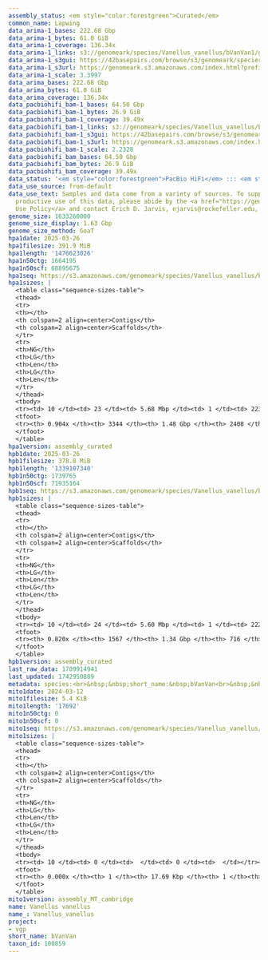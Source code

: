 ```yaml
---
assembly_status: <em style="color:forestgreen">Curated</em>
common_name: Lapwing
data_arima-1_bases: 222.68 Gbp
data_arima-1_bytes: 61.0 GiB
data_arima-1_coverage: 136.34x
data_arima-1_links: s3://genomeark/species/Vanellus_vanellus/bVanVan1/genomic_data/arima/<br>
data_arima-1_s3gui: https://42basepairs.com/browse/s3/genomeark/species/Vanellus_vanellus/bVanVan1/genomic_data/arima/
data_arima-1_s3url: https://genomeark.s3.amazonaws.com/index.html?prefix=species/Vanellus_vanellus/bVanVan1/genomic_data/arima/
data_arima-1_scale: 3.3997
data_arima_bases: 222.68 Gbp
data_arima_bytes: 61.0 GiB
data_arima_coverage: 136.34x
data_pacbiohifi_bam-1_bases: 64.50 Gbp
data_pacbiohifi_bam-1_bytes: 26.9 GiB
data_pacbiohifi_bam-1_coverage: 39.49x
data_pacbiohifi_bam-1_links: s3://genomeark/species/Vanellus_vanellus/bVanVan1/genomic_data/pacbio_hifi/<br>
data_pacbiohifi_bam-1_s3gui: https://42basepairs.com/browse/s3/genomeark/species/Vanellus_vanellus/bVanVan1/genomic_data/pacbio_hifi/
data_pacbiohifi_bam-1_s3url: https://genomeark.s3.amazonaws.com/index.html?prefix=species/Vanellus_vanellus/bVanVan1/genomic_data/pacbio_hifi/
data_pacbiohifi_bam-1_scale: 2.2328
data_pacbiohifi_bam_bases: 64.50 Gbp
data_pacbiohifi_bam_bytes: 26.9 GiB
data_pacbiohifi_bam_coverage: 39.49x
data_status: '<em style="color:forestgreen">PacBio HiFi</em> ::: <em style="color:forestgreen">Arima</em>'
data_use_source: from-default
data_use_text: Samples and data come from a variety of sources. To support fair and
  productive use of this data, please abide by the <a href="https://genome10k.soe.ucsc.edu/data-use-policies/">Data
  Use Policy</a> and contact Erich D. Jarvis, ejarvis@rockefeller.edu, with any questions.
genome_size: 1633260000
genome_size_display: 1.63 Gbp
genome_size_method: GoaT
hpa1date: 2025-03-26
hpa1filesize: 391.9 MiB
hpa1length: '1476623026'
hpa1n50ctg: 1664195
hpa1n50scf: 68895675
hpa1seq: https://s3.amazonaws.com/genomeark/species/Vanellus_vanellus/bVanVan1/assembly_curated/bVanVan1.hap1.cur.20250326.fasta.gz
hpa1sizes: |
  <table class="sequence-sizes-table">
  <thead>
  <tr>
  <th></th>
  <th colspan=2 align=center>Contigs</th>
  <th colspan=2 align=center>Scaffolds</th>
  </tr>
  <tr>
  <th>NG</th>
  <th>LG</th>
  <th>Len</th>
  <th>LG</th>
  <th>Len</th>
  </tr>
  </thead>
  <tbody>
  <tr><td> 10 </td><td> 23 </td><td> 5.68 Mbp </td><td> 1 </td><td> 223.04 Mbp </td></tr><tr><td> 20 </td><td> 57 </td><td> 3.96 Mbp </td><td> 2 </td><td> 170.75 Mbp </td></tr><tr><td> 30 </td><td> 106 </td><td> 2.87 Mbp </td><td> 3 </td><td> 130.04 Mbp </td></tr><tr><td> 40 </td><td> 170 </td><td> 2.23 Mbp </td><td> 5 </td><td> 86.09 Mbp </td></tr><tr style="background-color:#cccccc;"><td> 50 </td><td> 255 </td><td style="background-color:#88ff88;"> 1.66 Mbp </td><td> 7 </td><td style="background-color:#88ff88;"> 68.90 Mbp </td></tr><tr><td> 60 </td><td> 371 </td><td> 1.21 Mbp </td><td> 12 </td><td> 25.61 Mbp </td></tr><tr><td> 70 </td><td> 538 </td><td> 0.78 Mbp </td><td> 20 </td><td> 13.47 Mbp </td></tr><tr><td> 80 </td><td> 877 </td><td> 280.33 Kbp </td><td> 103 </td><td> 0.54 Mbp </td></tr><tr><td> 90 </td><td> 2860 </td><td> 21.43 Kbp </td><td> 1916 </td><td> 22.00 Kbp </td></tr><tr><td> 100 </td><td> 0 </td><td>  </td><td> 0 </td><td>  </td></tr></tbody>
  <tfoot>
  <tr><th> 0.904x </th><th> 3344 </th><th> 1.48 Gbp </th><th> 2408 </th><th> 1.48 Gbp </th></tr>
  </tfoot>
  </table>
hpa1version: assembly_curated
hpb1date: 2025-03-26
hpb1filesize: 378.8 MiB
hpb1length: '1339107340'
hpb1n50ctg: 1739765
hpb1n50scf: 71935164
hpb1seq: https://s3.amazonaws.com/genomeark/species/Vanellus_vanellus/bVanVan1/assembly_curated/bVanVan1.hap2.cur.20250326.fasta.gz
hpb1sizes: |
  <table class="sequence-sizes-table">
  <thead>
  <tr>
  <th></th>
  <th colspan=2 align=center>Contigs</th>
  <th colspan=2 align=center>Scaffolds</th>
  </tr>
  <tr>
  <th>NG</th>
  <th>LG</th>
  <th>Len</th>
  <th>LG</th>
  <th>Len</th>
  </tr>
  </thead>
  <tbody>
  <tr><td> 10 </td><td> 24 </td><td> 5.60 Mbp </td><td> 1 </td><td> 222.32 Mbp </td></tr><tr><td> 20 </td><td> 59 </td><td> 4.10 Mbp </td><td> 2 </td><td> 173.14 Mbp </td></tr><tr><td> 30 </td><td> 104 </td><td> 3.11 Mbp </td><td> 3 </td><td> 130.67 Mbp </td></tr><tr><td> 40 </td><td> 163 </td><td> 2.47 Mbp </td><td> 5 </td><td> 86.04 Mbp </td></tr><tr style="background-color:#cccccc;"><td> 50 </td><td> 242 </td><td style="background-color:#88ff88;"> 1.74 Mbp </td><td> 7 </td><td style="background-color:#88ff88;"> 71.94 Mbp </td></tr><tr><td> 60 </td><td> 355 </td><td> 1.20 Mbp </td><td> 11 </td><td> 25.22 Mbp </td></tr><tr><td> 70 </td><td> 529 </td><td> 0.72 Mbp </td><td> 20 </td><td> 13.27 Mbp </td></tr><tr><td> 80 </td><td> 949 </td><td> 147.47 Kbp </td><td> 156 </td><td> 197.04 Kbp </td></tr><tr><td> 90 </td><td> 0 </td><td>  </td><td> 0 </td><td>  </td></tr><tr><td> 100 </td><td> 0 </td><td>  </td><td> 0 </td><td>  </td></tr></tbody>
  <tfoot>
  <tr><th> 0.820x </th><th> 1567 </th><th> 1.34 Gbp </th><th> 716 </th><th> 1.34 Gbp </th></tr>
  </tfoot>
  </table>
hpb1version: assembly_curated
last_raw_data: 1709914941
last_updated: 1742950889
metadata: species:<br>&nbsp;&nbsp;short_name:&nbsp;bVanVan<br>&nbsp;&nbsp;name:&nbsp;Vanellus&nbsp;vanellus<br>&nbsp;&nbsp;taxon_id:&nbsp;100859<br>&nbsp;&nbsp;common_name:&nbsp;Lapwing<br>&nbsp;&nbsp;order:<br>&nbsp;&nbsp;&nbsp;&nbsp;name:&nbsp;Charadriiformes<br>&nbsp;&nbsp;family:<br>&nbsp;&nbsp;&nbsp;&nbsp;name:&nbsp;Charadriidae<br>&nbsp;&nbsp;individuals:<br>&nbsp;&nbsp;&nbsp;&nbsp;-&nbsp;short_name:&nbsp;bVanVan1<br>&nbsp;&nbsp;&nbsp;&nbsp;&nbsp;&nbsp;biosample_id:&nbsp;SAMEA113398832<br>&nbsp;&nbsp;&nbsp;&nbsp;&nbsp;&nbsp;sex:&nbsp;male<br>&nbsp;&nbsp;genome_size:&nbsp;1633260000<br>&nbsp;&nbsp;genome_size_method:&nbsp;GoaT<br>&nbsp;&nbsp;project:&nbsp;[&nbsp;vgp&nbsp;]<br>
mito1date: 2024-03-12
mito1filesize: 5.4 KiB
mito1length: '17692'
mito1n50ctg: 0
mito1n50scf: 0
mito1seq: https://s3.amazonaws.com/genomeark/species/Vanellus_vanellus/bVanVan1/assembly_MT_cambridge/bVanVan1.MT.20240312.fasta.gz
mito1sizes: |
  <table class="sequence-sizes-table">
  <thead>
  <tr>
  <th></th>
  <th colspan=2 align=center>Contigs</th>
  <th colspan=2 align=center>Scaffolds</th>
  </tr>
  <tr>
  <th>NG</th>
  <th>LG</th>
  <th>Len</th>
  <th>LG</th>
  <th>Len</th>
  </tr>
  </thead>
  <tbody>
  <tr><td> 10 </td><td> 0 </td><td>  </td><td> 0 </td><td>  </td></tr><tr><td> 20 </td><td> 0 </td><td>  </td><td> 0 </td><td>  </td></tr><tr><td> 30 </td><td> 0 </td><td>  </td><td> 0 </td><td>  </td></tr><tr><td> 40 </td><td> 0 </td><td>  </td><td> 0 </td><td>  </td></tr><tr style="background-color:#cccccc;"><td> 50 </td><td> 0 </td><td style="background-color:#ff8888;">  </td><td> 0 </td><td style="background-color:#ff8888;">  </td></tr><tr><td> 60 </td><td> 0 </td><td>  </td><td> 0 </td><td>  </td></tr><tr><td> 70 </td><td> 0 </td><td>  </td><td> 0 </td><td>  </td></tr><tr><td> 80 </td><td> 0 </td><td>  </td><td> 0 </td><td>  </td></tr><tr><td> 90 </td><td> 0 </td><td>  </td><td> 0 </td><td>  </td></tr><tr><td> 100 </td><td> 0 </td><td>  </td><td> 0 </td><td>  </td></tr></tbody>
  <tfoot>
  <tr><th> 0.000x </th><th> 1 </th><th> 17.69 Kbp </th><th> 1 </th><th> 17.69 Kbp </th></tr>
  </tfoot>
  </table>
mito1version: assembly_MT_cambridge
name: Vanellus vanellus
name_: Vanellus_vanellus
project:
- vgp
short_name: bVanVan
taxon_id: 100859
---
```

